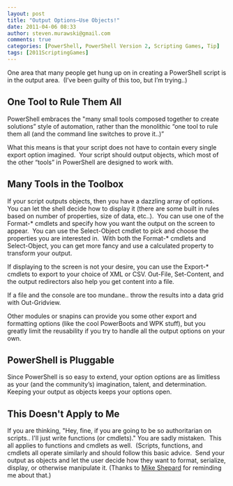 ```yaml
---
layout: post
title: "Output Options–Use Objects!"
date: 2011-04-06 08:33
author: steven.murawski@gmail.com
comments: true
categories: [PowerShell, PowerShell Version 2, Scripting Games, Tip]
tags: [2011ScriptingGames]
---
```



One area that many people get hung up on in creating a PowerShell script is in the output area.  (I’ve been guilty of this too, but I’m trying..)


## One Tool to Rule Them All




PowerShell embraces the "many small tools composed together to create solutions” style of automation, rather than the monolithic “one tool to rule them all (and the command line switches to prove it..)”



What this means is that your script does not have to contain every single export option imagined.  Your script should output objects, which most of the other “tools” in PowerShell are designed to work with.



## Many Tools in the Toolbox




If your script outputs objects, then you have a dazzling array of options.  You can let the shell decide how to display it (there are some built in rules based on number of properties, size of data, etc..).  You can use one of the Format-* cmdlets and specify how you want the output on the screen to appear.  You can use the Select-Object cmdlet to pick and choose the properties you are interested in.  With both the Format-* cmdlets and Select-Object, you can get more fancy and use a calculated property to transform your output.



If displaying to the screen is not your desire, you can use the Export-* cmdlets to export to your choice of XML or CSV. Out-File, Set-Content, and the output redirectors also help you get content into a file.



If a file and the console are too mundane.. throw the results into a data grid with Out-Gridview.



Other modules or snapins can provide you some other export and formatting options (like the cool PowerBoots and WPK stuff), but you greatly limit the reusability if you try to handle all the output options on your own.



## PowerShell is Pluggable




Since PowerShell is so easy to extend, your option options are as limitless as your (and the community’s) imagination, talent, and determination.  Keeping your output as objects keeps your options open.



## This Doesn't Apply to Me




If you are thinking, "Hey, fine, if you are going to be so authoritarian on scripts.. I'll just write functions (or cmdlets)." You are sadly mistaken.  This all applies to functions and cmdlets as well.  (Scripts, functions, and cmdlets all operate similarly and should follow this basic advice.  Send your output as objects and let the user decide how they want to format, serialize, display, or otherwise manipulate it. (Thanks to <a href="http://powershellstation.com" target="_blank">Mike Shepard</a> for reminding me about that.)

